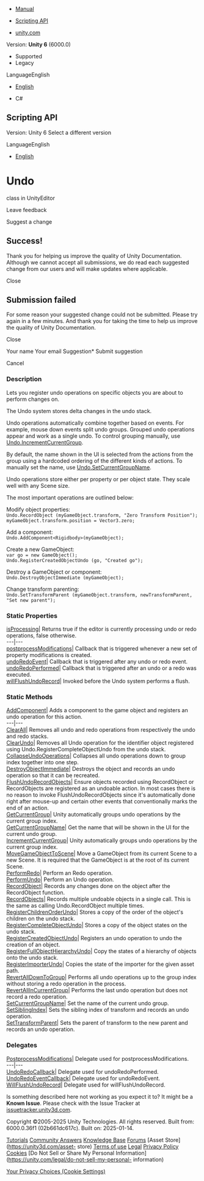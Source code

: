 [ ]()

  * [Manual](../Manual/index.html)
  * [Scripting API](../ScriptReference/index.html)

  * [unity.com](https://unity.com/)

Version: **Unity 6** (6000.0)

  * Supported
  * Legacy

LanguageEnglish

  * [English]()

  * C#

[ ](https://docs.unity3d.com)

## Scripting API

Version: Unity 6 Select a different version

LanguageEnglish

  * [English]()

# Undo

class in UnityEditor

Leave feedback

Suggest a change

## Success!

Thank you for helping us improve the quality of Unity Documentation. Although
we cannot accept all submissions, we do read each suggested change from our
users and will make updates where applicable.

Close

## Submission failed

For some reason your suggested change could not be submitted. Please <a>try
again</a> in a few minutes. And thank you for taking the time to help us
improve the quality of Unity Documentation.

Close

Your name Your email Suggestion* Submit suggestion

Cancel

[ ]()

### Description

Lets you register undo operations on specific objects you are about to perform
changes on.

The Undo system stores delta changes in the undo stack.  
  
Undo operations automatically combine together based on events. For example,
mouse down events split undo groups. Grouped undo operations appear and work
as a single undo. To control grouping manually, use
[Undo.IncrementCurrentGroup](Undo.IncrementCurrentGroup.html).  
  
By default, the name shown in the UI is selected from the actions from the
group using a hardcoded ordering of the different kinds of actions. To
manually set the name, use
[Undo.SetCurrentGroupName](Undo.SetCurrentGroupName.html).  
  
Undo operations store either per property or per object state. They scale well
with any Scene size.  
  
The most important operations are outlined below:  
  
Modify object properties:  
`Undo.RecordObject (myGameObject.transform, "Zero Transform Position");`  
`myGameObject.transform.position = Vector3.zero;`  
  
Add a component:  
`Undo.AddComponent<Rigidbody>(myGameObject);`  
  
Create a new GameObject:  
`var go = new GameObject();`  
`Undo.RegisterCreatedObjectUndo (go, "Created go");`  
  
Destroy a GameObject or component:  
`Undo.DestroyObjectImmediate (myGameObject);`  
  
Change transform parenting:  
`Undo.SetTransformParent (myGameObject.transform, newTransformParent, "Set new
parent");`

### Static Properties

[isProcessing](Undo-isProcessing.html)| Returns true if the editor is
currently processing undo or redo operations, false otherwise.  
---|---  
[postprocessModifications](Undo-postprocessModifications.html)| Callback that
is triggered whenever a new set of property modifications is created.  
[undoRedoEvent](Undo-undoRedoEvent.html)| Callback that is triggered after any
undo or redo event.  
[undoRedoPerformed](Undo-undoRedoPerformed.html)| Callback that is triggered
after an undo or a redo was executed.  
[willFlushUndoRecord](Undo-willFlushUndoRecord.html)| Invoked before the Undo
system performs a flush.  
  
### Static Methods

[AddComponent](Undo.AddComponent.html)| Adds a component to the game object
and registers an undo operation for this action.  
---|---  
[ClearAll](Undo.ClearAll.html)| Removes all undo and redo operations from
respectively the undo and redo stacks.  
[ClearUndo](Undo.ClearUndo.html)| Removes all Undo operation for the
identifier object registered using Undo.RegisterCompleteObjectUndo from the
undo stack.  
[CollapseUndoOperations](Undo.CollapseUndoOperations.html)| Collapses all undo
operations down to group index together into one step.  
[DestroyObjectImmediate](Undo.DestroyObjectImmediate.html)| Destroys the
object and records an undo operation so that it can be recreated.  
[FlushUndoRecordObjects](Undo.FlushUndoRecordObjects.html)| Ensure objects
recorded using RecordObject or RecordObjects are registered as an undoable
action. In most cases there is no reason to invoke FlushUndoRecordObjects
since it's automatically done right after mouse-up and certain other events
that conventionally marks the end of an action.  
[GetCurrentGroup](Undo.GetCurrentGroup.html)| Unity automatically groups undo
operations by the current group index.  
[GetCurrentGroupName](Undo.GetCurrentGroupName.html)| Get the name that will
be shown in the UI for the current undo group.  
[IncrementCurrentGroup](Undo.IncrementCurrentGroup.html)| Unity automatically
groups undo operations by the current group index.  
[MoveGameObjectToScene](Undo.MoveGameObjectToScene.html)| Move a GameObject
from its current Scene to a new Scene. It is required that the GameObject is
at the root of its current Scene.  
[PerformRedo](Undo.PerformRedo.html)| Perform an Redo operation.  
[PerformUndo](Undo.PerformUndo.html)| Perform an Undo operation.  
[RecordObject](Undo.RecordObject.html)| Records any changes done on the object
after the RecordObject function.  
[RecordObjects](Undo.RecordObjects.html)| Records multiple undoable objects in
a single call. This is the same as calling Undo.RecordObject multiple times.  
[RegisterChildrenOrderUndo](Undo.RegisterChildrenOrderUndo.html)| Stores a
copy of the order of the object's children on the undo stack.  
[RegisterCompleteObjectUndo](Undo.RegisterCompleteObjectUndo.html)| Stores a
copy of the object states on the undo stack.  
[RegisterCreatedObjectUndo](Undo.RegisterCreatedObjectUndo.html)| Registers an
undo operation to undo the creation of an object.  
[RegisterFullObjectHierarchyUndo](Undo.RegisterFullObjectHierarchyUndo.html)|
Copy the states of a hierarchy of objects onto the undo stack.  
[RegisterImporterUndo](Undo.RegisterImporterUndo.html)| Copies the state of
the importer for the given asset path.  
[RevertAllDownToGroup](Undo.RevertAllDownToGroup.html)| Performs all undo
operations up to the group index without storing a redo operation in the
process.  
[RevertAllInCurrentGroup](Undo.RevertAllInCurrentGroup.html)| Performs the
last undo operation but does not record a redo operation.  
[SetCurrentGroupName](Undo.SetCurrentGroupName.html)| Set the name of the
current undo group.  
[SetSiblingIndex](Undo.SetSiblingIndex.html)| Sets the sibling index of
transform and records an undo operation.  
[SetTransformParent](Undo.SetTransformParent.html)| Sets the parent of
transform to the new parent and records an undo operation.  
  
### Delegates

[PostprocessModifications](Undo.PostprocessModifications.html)| Delegate used
for postprocessModifications.  
---|---  
[UndoRedoCallback](Undo.UndoRedoCallback.html)| Delegate used for
undoRedoPerformed.  
[UndoRedoEventCallback](Undo.UndoRedoEventCallback.html)| Delegate used for
undoRedoEvent.  
[WillFlushUndoRecord](Undo.WillFlushUndoRecord.html)| Delegate used for
willFlushUndoRecord.  
  
Is something described here not working as you expect it to? It might be a
**Known Issue**. Please check with the Issue Tracker at
[issuetracker.unity3d.com](https://issuetracker.unity3d.com).

Copyright ©2005-2025 Unity Technologies. All rights reserved. Built from:
6000.0.36f1 (02b661dc617c). Built on: 2025-01-14.

[Tutorials](https://unity3d.com/learn) [Community
Answers](https://answers.unity3d.com) [Knowledge
Base](https://support.unity3d.com/hc/en-us)
[Forums](https://forum.unity3d.com) [Asset Store](https://unity3d.com/asset-
store) [Terms of use](https://docs.unity3d.com/Manual/TermsOfUse.html)
[Legal](https://unity.com/legal) [Privacy
Policy](https://unity.com/legal/privacy-policy)
[Cookies](https://unity.com/legal/cookie-policy) [Do Not Sell or Share My
Personal Information](https://unity.com/legal/do-not-sell-my-personal-
information)

[Your Privacy Choices (Cookie Settings)](javascript:void\(0\);)

